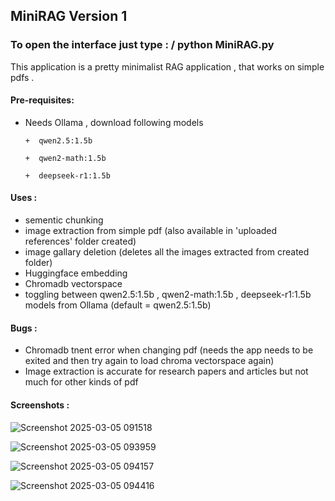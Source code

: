 ## MiniRAG Version 1

### To open the interface just type :      <directory> / python MiniRAG.py 


This application is a pretty minimalist RAG application , that works on simple pdfs .

#### Pre-requisites:
+ Needs Ollama , download following models 
      
      +  qwen2.5:1.5b
  
      +  qwen2-math:1.5b
  
      +  deepseek-r1:1.5b
      

#### Uses : 
+ sementic chunking 
+ image extraction from simple pdf (also available in 'uploaded references' folder created)
+ image gallary deletion (deletes all the images extracted from created folder)
+ Huggingface embedding
+ Chromadb vectorspace
+ toggling between qwen2.5:1.5b , qwen2-math:1.5b , deepseek-r1:1.5b  models from Ollama (default = qwen2.5:1.5b)
  

#### Bugs :
+ Chromadb tnent error when changing pdf (needs the app needs to be exited and then try again to load chroma vectorspace again)
+ Image extraction is accurate for research papers and articles but not much for other kinds of pdf

#### Screenshots :

![Screenshot 2025-03-05 091518](https://github.com/user-attachments/assets/43aa76f3-45f3-4cd2-b205-c9288ef43b73)

![Screenshot 2025-03-05 093959](https://github.com/user-attachments/assets/773eeefd-50e9-4052-810a-e7e3f336af39)

![Screenshot 2025-03-05 094157](https://github.com/user-attachments/assets/74dae98d-e15a-4486-88de-4947b89cc387)

![Screenshot 2025-03-05 094416](https://github.com/user-attachments/assets/f1be46b1-a6f8-47e5-876f-e66485943b55)



